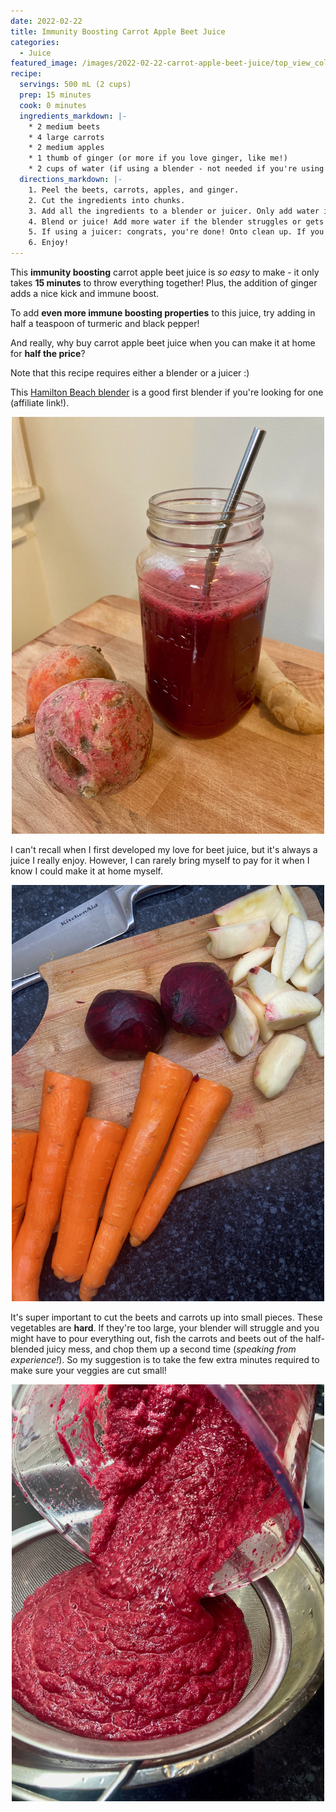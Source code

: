 ```yaml
---
date: 2022-02-22
title: Immunity Boosting Carrot Apple Beet Juice
categories:
  - Juice
featured_image: /images/2022-02-22-carrot-apple-beet-juice/top_view_colourful.jpeg
recipe:
  servings: 500 mL (2 cups)
  prep: 15 minutes
  cook: 0 minutes
  ingredients_markdown: |-
    * 2 medium beets
    * 4 large carrots
    * 2 medium apples
    * 1 thumb of ginger (or more if you love ginger, like me!)
    * 2 cups of water (if using a blender - not needed if you're using a juicer)
  directions_markdown: |-
    1. Peel the beets, carrots, apples, and ginger.
    2. Cut the ingredients into chunks. 
    3. Add all the ingredients to a blender or juicer. Only add water if you're using a blender.
    4. Blend or juice! Add more water if the blender struggles or gets stuck.
    5. If using a juicer: congrats, you're done! Onto clean up. If you're using a blender: strain the juice into a large bowl with a sieve.
    6. Enjoy!
---
```


This **immunity boosting** carrot apple beet juice is *so easy* to make - it only takes **15 minutes** to throw everything together! Plus, the addition of ginger adds a nice kick and immune boost.

To add **even more immune boosting properties** to this juice, try adding in half a teaspoon of turmeric and black pepper!

And really, why buy carrot apple beet juice when you can make it at home for **half the price**? 

Note that this recipe requires either a blender or a juicer :)

This [Hamilton Beach blender](https://amzn.to/3LQHLsV) is a good first blender if you're looking for one (affiliate link!).

<p align="center">
<img src="/images/2022-02-22-carrot-apple-beet-juice/sideview.jpeg" width="500">
</p>

I can't recall when I first developed my love for beet juice, but it's always a juice I really enjoy. However, I can rarely bring myself to pay for it when I know I could make it at home myself.

<p align="center">
<img src="/images/2022-02-22-carrot-apple-beet-juice/ingredients.jpeg" width="500">
</p>

It's super important to cut the beets and carrots up into small pieces. These vegetables are **hard**. If they're too large, your blender will struggle and you might have to pour everything out, fish the carrots and beets out of the half-blended juicy mess, and chop them up a second time (*speaking from experience!*). So my suggestion is to take the few extra minutes required to make sure your veggies are cut small!

<p align="center">
<img src="/images/2022-02-22-carrot-apple-beet-juice/strain.jpeg" width="500">
</p>
